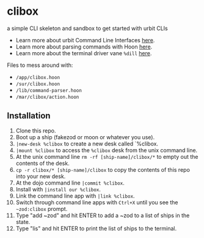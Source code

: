 # clibox
a simple CLI skeleton and sandbox to get started with urbit CLIs

- Learn more about urbit Command Line Interfaces [here](https://developers.urbit.org/guides/additional/cli-tutorial).
- Learn more about parsing commands with Hoon [here](https://developers.urbit.org/guides/additional/parsing).
- Learn more about the terminal driver vane `%dill` [here](https://developers.urbit.org/reference/arvo/dill/dill).

Files to mess around with:

- `/app/clibox.hoon`
- `/sur/clibox.hoon`
- `/lib/command-parser.hoon`
- `/mar/clibox/action.hoon`

## Installation
1. Clone this repo.
2. Boot up a ship (fakezod or moon or whatever you use).
4. `|new-desk %clibox` to create a new desk called `%clibox.
5. `|mount %clibox` to access the `%clibox` desk from the unix command line.
6. At the unix command line `rm -rf [ship-name]/clibox/*` to empty out the contents of the desk.
7. `cp -r clibox/* [ship-name]/clibox` to copy the contents of this repo into your new desk.
8. At the dojo command line `|commit %clibox`.
9. Install with `|install our %clibox`.
10. Link the command line app with `|link %clibox`.
11. Switch through command line apps with `Ctrl+X` until you see the `~zod:clibox` prompt.
12. Type "add ~zod" and hit ENTER to add a ~zod to a list of ships in the state.
13. Type "lis" and hit ENTER to print the list of ships to the terminal.
